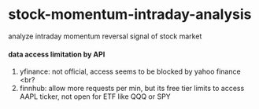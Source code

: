 # stock-momentum-intraday-analysis
analyze intraday momentum reversal signal of stock market 

#### data access limitation by API <Br>
1. yfinance: not official, access seems to be blocked by yahoo finance <br?
2. finnhub: allow more requests per min, but its free tier limits to access AAPL ticker, not open for ETF like QQQ or SPY
